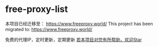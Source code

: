 # free-proxy-list

本项目已经迁移至： https://www.freeproxy.world/
This project has been migrated to: https://www.freeproxy.world/

免费的代理IP，定时更新，定期更新
[若本项目对您有所帮助，欢迎Star](https://github.com/dxxzst/free-proxy-list) 

